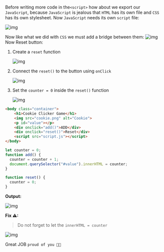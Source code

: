 Before writing more code in the`<script>` how about we export our `JavaScript`, because `JavaScript` is jealous that `HTML` has its own file and `CSS` has its own stylesheet. Now `JavaScript` needs its own `script` file: 

![img](https://lh6.googleusercontent.com/5z4kM8Gn4KU29tsfW0FVnLDpuHKpv3KWusNAZJHZuqqx7ExGyhfAVlWYbTLiL7GrAUzNq9vT-xE1Uj-tAe401Ux1I6avmFMc9fcJBPnBTjfQvIi_zz-aiYqbQeGo0eueBFZGi3_J)

Now like what we did with `CSS` we must add a bridge between them: ![img](https://lh5.googleusercontent.com/ObeMuRx7AfNUBu7YWvpgD5L1-xe-JOy_3Y_l9cagX1qCa17EzKU6tLUCQQReZB_NZ78ahJ_Z-1kxG5bypcn1Z13AqpzJcLBgcDB50CjxPpu_QpJjQn1H9VtjyUnQhpETiapXNOU8)Now Reset button: 

1. Create a `reset` function

   ![img](https://lh5.googleusercontent.com/gQ8P4qiHkj0C7Py0sUEthNcspIJzyfzuBDzt07yeI1qjBoh9upKXhzjW3LWSnRfJLfkCDOyTc1ZV9WWvsLgMVBp0F9FIcgLwOqQM6pj3IoHqHdZ9Iid2Op9zt4e2dpH8byA8jlO_)

2. Connect the `reset()` to the button using `onClick`

   ![img](https://lh6.googleusercontent.com/DpP8a3TI5LtjAPD0NFZxq5XXWJCUfLt4UEorvMU9rXLLK4_OCGvYJAku-IDtVkEFsOUkd9Jg9PPesjV-MPSMx3nE0r0GRaBDG_-RLXEuWTN1jkbL0uwxNQncZ5TV9xvzpBrDnDqd)

3. Set the `counter = 0` inside the `reset()` function

   ![img](https://lh3.googleusercontent.com/dRSgBfQK-_K_n1-WbqJPR8I6nAeJGXaMcVYKrWSbTAzUqQ2WBz2VidLu4cP6XfC3ClFRj9s9GTtmAkWhR4119jxaNw_U4Zu481_b0ckyKP-Nkj4wURvKrh3Y-yXDXGVtD3yc1shN)

``````html
<body class="container">
    <h1>Cookie Clicker Game</h1>
    <img src="cookie.png" alt="Cookie">
    <p id="value"></p>
    <div onclick="add()">ADD</div>
    <div onclick="reset()">Reset</div>
    <script src="script.js"></script>
</body>
``````

``````javascript
let counter = 0;
function add() {
  counter = counter + 1;
  document.querySelector("#value").innerHTML = counter;
}

function reset() {
  counter = 0;
}
``````

**Output:** 

![img](https://lh6.googleusercontent.com/TkdGyQcH076uqv-8nz1iOzG_P7uAKGulG2vUQ22IWeTxPnR5miBgHAYQ6cmuLljUvddib6imEDVl9trcS7PxECS1fa7HVqSgnVlclGbzQ-uvkHueeuad1HUbFTfrxe2DLzhhxLL7)

**Fix ⚠:**

> Do not forget to let the `innerHTML = counter`

![img](https://lh6.googleusercontent.com/R4QhjlE8oH36Q0cgwAB1TWL-bJo2tyJPGC29wrR653GgazRexa5TcneQDI7uHAN7NIEGINFy20XTOiGCM6gBRG0r0QSVrf16jPtbxAmBKbvze2Da4b40OtrS0tQU5TbwlniNrz2x)

Great JOB `proud of you 👏🏻`
